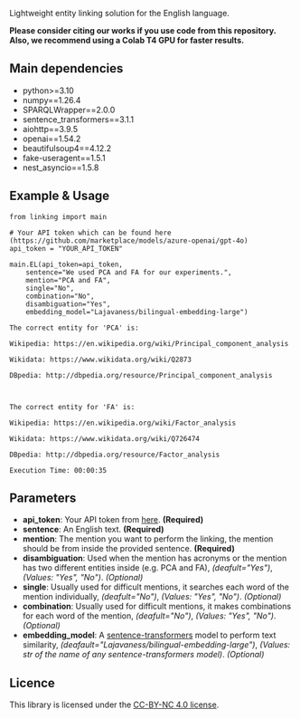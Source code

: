 Lightweight entity linking solution for the English language.

**Please consider citing our works if you use code from this repository.**
**Also, we recommend using a Colab T4 GPU for faster results.**

## Main dependencies
* python>=3.10
* numpy==1.26.4
* SPARQLWrapper==2.0.0
* sentence_transformers==3.1.1
* aiohttp==3.9.5
* openai==1.54.2
* beautifulsoup4==4.12.2
* fake-useragent==1.5.1
* nest_asyncio==1.5.8

## Example & Usage
```
from linking import main

# Your API token which can be found here (https://github.com/marketplace/models/azure-openai/gpt-4o)
api_token = "YOUR_API_TOKEN"

main.EL(api_token=api_token,
	sentence="We used PCA and FA for our experiments.",
	mention="PCA and FA",
	single="No",
	combination="No",
	disambiguation="Yes",
	embedding_model="Lajavaness/bilingual-embedding-large")
```

```
The correct entity for 'PCA' is:

Wikipedia: https://en.wikipedia.org/wiki/Principal_component_analysis

Wikidata: https://www.wikidata.org/wiki/Q2873

DBpedia: http://dbpedia.org/resource/Principal_component_analysis



The correct entity for 'FA' is:

Wikipedia: https://en.wikipedia.org/wiki/Factor_analysis

Wikidata: https://www.wikidata.org/wiki/Q726474

DBpedia: http://dbpedia.org/resource/Factor_analysis

Execution Time: 00:00:35
```

## Parameters
* **api_token**: Your API token from [here](https://github.com/marketplace/models/azure-openai/gpt-4o). **(Required)**  
* **sentence**: An English text. **(Required)**  
* **mention**: The mention you want to perform the linking, the mention should be from inside the provided sentence. **(Required)**
* **disambiguation**: Used when the mention has acronyms or the mention has two different entities inside (e.g. PCA and FA), *(deafult="Yes")*, *(Values: "Yes", "No")*. *(Optional)*   
* **single**: Usually used for difficult mentions, it searches each word of the mention individually, *(deafult="No")*, *(Values: "Yes", "No")*. *(Optional)*  
* **combination**: Usually used for difficult mentions, it makes combinations for each word of the mention, *(deafult="No")*, *(Values: "Yes", "No")*. *(Optional)*  
* **embedding_model**: A [sentence-transformers](https://sbert.net/) model to perform text similarity, *(deafault="Lajavaness/bilingual-embedding-large")*, *(Values: str of the name of any sentence-transformers model)*. *(Optional)*

## Licence
This library is licensed under the [CC-BY-NC 4.0 license](https://creativecommons.org/licenses/by-nc/4.0/).